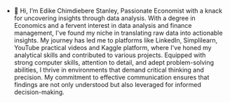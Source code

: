 - 👋 Hi, I’m Edike Chimdiebere Stanley, Passionate Economist with a knack for uncovering insights through data analysis. With a degree in Economics and a fervent interest in data analysis and finance management, I've found my niche in translating raw data into actionable insights. My journey has led me to platforms like LinkedIn, Simplilearn, YouTube practical videos and Kaggle platform, where I've honed my analytical skills and contributed to various projects.
Equipped with strong computer skills, attention to detail, and adept problem-solving abilities, I thrive in environments that demand critical thinking and precision. My commitment to effective communication ensures that findings are not only understood but also leveraged for informed decision-making.
